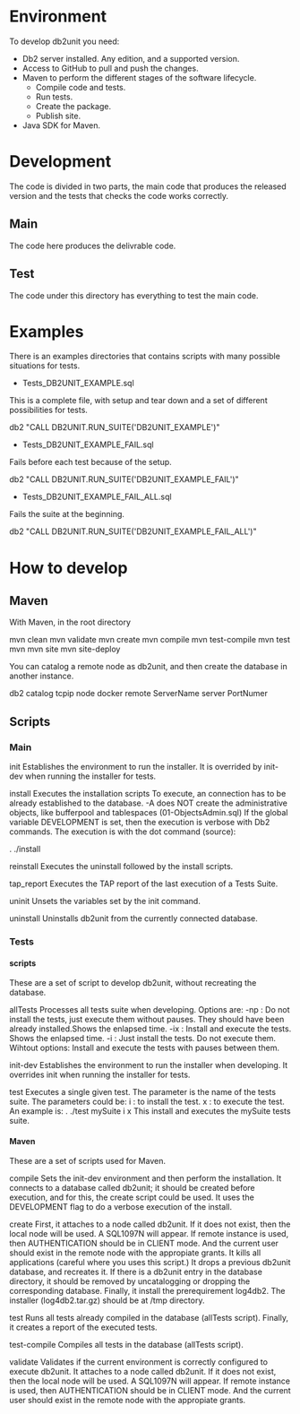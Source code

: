 # Environment

To develop db2unit you need:

 * Db2 server installed. Any edition, and a supported version.
 * Access to GitHub to pull and push the changes.
 * Maven to perform the different stages of the software lifecycle.
   * Compile code and tests.
   * Run tests.
   * Create the package.
   * Publish site.
 * Java SDK for Maven.

# Development

The code is divided in two parts, the main code that produces the released
version and the tests that checks the code works correctly.

## Main

The code here produces the delivrable code.

## Test

The code under this directory has everything to test the main code.

# Examples

There is an examples directories that contains scripts with many possible
situations for tests.

* Tests_DB2UNIT_EXAMPLE.sql

This is a complete file, with setup and tear down and a set of different
possibilities for tests.

db2 "CALL DB2UNIT.RUN_SUITE('DB2UNIT_EXAMPLE')"

* Tests_DB2UNIT_EXAMPLE_FAIL.sql

Fails before each test because of the setup.

db2 "CALL DB2UNIT.RUN_SUITE('DB2UNIT_EXAMPLE_FAIL')"

* Tests_DB2UNIT_EXAMPLE_FAIL_ALL.sql

Fails the suite at the beginning.

db2 "CALL DB2UNIT.RUN_SUITE('DB2UNIT_EXAMPLE_FAIL_ALL')"

# How to develop

## Maven

With Maven, in the root directory

  mvn clean
  mvn validate
  mvn create
  mvn compile
  mvn test-compile
  mvn test
  mvn
  mvn site
  mvn site-deploy

You can catalog a remote node as db2unit, and then create the database in another instance.

 db2 catalog tcpip node docker remote ServerName server PortNumer

## Scripts

### Main

init
Establishes the environment to run the installer.
It is overrided by init-dev when running the installer for tests.

install
Executes the installation scripts
To execute, an connection has to be already established to the database.
-A does NOT create the administrative objects, like bufferpool and tablespaces (01-ObjectsAdmin.sql)
If the global variable DEVELOPMENT is set, then the execution is verbose with Db2 commands.
The execution is with the dot command (source):

  . ./install

reinstall
Executes the uninstall followed by the install scripts.

tap_report
Executes the TAP report of the last execution of a Tests Suite.

uninit
Unsets the variables set by the init command.

uninstall
Uninstalls db2unit from the currently connected database.

### Tests

#### scripts

These are a set of script to develop db2unit, without recreating the database.

allTests
Processes all tests suite when developing.
Options are:
-np : Do not install the tests, just execute them without pauses. They should have been already installed.Shows the enlapsed time.
-ix : Install and execute the tests. Shows the enlapsed time.
-i : Just install the tests. Do not execute them.
Wihtout options: Install and execute the tests with pauses between them.

init-dev
Establishes the environment to run the installer when developing.
It overrides init when running the installer for tests.

test
Executes a single given test. The parameter is the name of the tests suite.
The parameters could be:
i : to install the test.
x : to execute the test.
An example is:
. ./test mySuite i x
This install and executes the mySuite tests suite.

#### Maven

These are a set of scripts used for Maven.

compile
Sets the init-dev environment and then perform the installation.
It connects to a database called db2unit; it should be created before execution, and
for this, the create script could be used.
It uses the DEVELOPMENT flag to do a verbose execution of the install.

create
First, it attaches to a node called db2unit.
If it does not exist, then the local node will be used.
A SQL1097N will appear.
If remote instance is used, then AUTHENTICATION should be in CLIENT mode.
And the current user should exist in the remote node with the appropiate grants.
It kills all applications (careful where you uses this script.)
It drops a previous db2unit database, and recreates it.
If there is a db2unit entry in the database directory, it should be removed by
uncatalogging or dropping the corresponding database.
Finally, it install the prerequirement log4db2. The installer (log4db2.tar.gz) should be at /tmp directory.

test
Runs all tests already compiled in the database (allTests script).
Finally, it creates a report of the executed tests.

test-compile
Compiles all tests in the database (allTests script).

validate
Validates if the current environment is correctly configured to execute db2unit.
It attaches to a node called db2unit.
If it does not exist, then the local node will be used.
A SQL1097N will appear.
If remote instance is used, then AUTHENTICATION should be in CLIENT mode.
And the current user should exist in the remote node with the appropiate grants.

